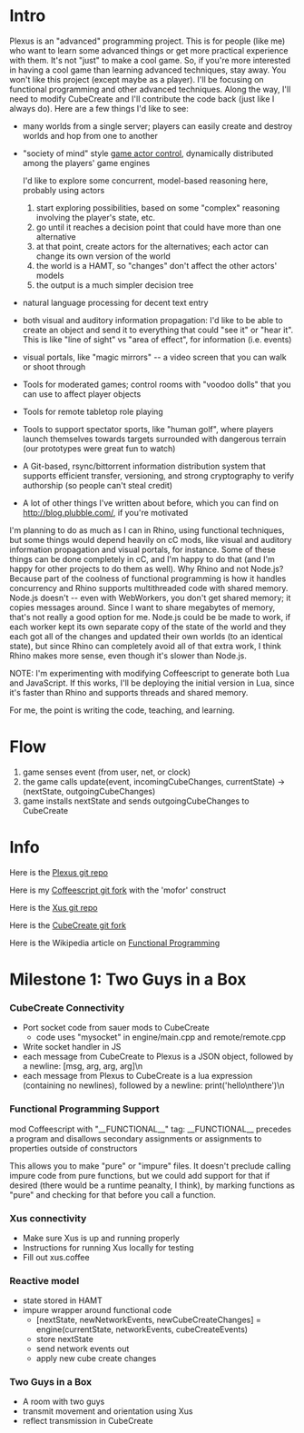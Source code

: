 Intro
====
Plexus is an "advanced" programming project. This is for people (like me) who want to learn some advanced things or get more practical experience with them. It's not "just" to make a cool game. So, if you're more interested in having a cool game than learning advanced techniques, stay away. You won't like this project (except maybe as a player). I'll be focusing on functional programming and other advanced techniques. Along the way, I'll need to modify CubeCreate and I'll contribute the code back (just like I always do). Here are a few things I'd like to see:

* many worlds from a single server; players can easily create and destroy worlds and hop from one to another
* "society of mind" style [game actor control](thinkingAhead.md), dynamically distributed among the players' game engines

    I'd like to explore some concurrent, model-based reasoning here, probably using actors
    1. start exploring possibilities, based on some "complex" reasoning involving the player's state, etc.
    1. go until it reaches a decision point that could have more than one alternative
    1. at that point, create actors for the alternatives; each actor can change its own version of the world
    1. the world is a HAMT, so "changes" don't affect the other actors' models
    1. the output is a much simpler decision tree
* natural language processing for decent text entry
* both visual and auditory information propagation: I'd like to be able to create an object and send it to everything that could "see it" or "hear it". This is like "line of sight" vs "area of effect", for information (i.e. events)
* visual portals, like "magic mirrors" -- a video screen that you can walk or shoot through
* Tools for moderated games; control rooms with "voodoo dolls" that you can use to affect player objects
* Tools for remote tabletop role playing
* Tools to support spectator sports, like "human golf", where players launch themselves towards targets surrounded with dangerous terrain (our prototypes were great fun to watch)
* A Git-based, rsync/bittorrent information distribution system that supports efficient transfer, versioning, and strong cryptography to verify authorship (so people can't steal credit)
* A lot of other things I've written about before, which you can find on http://blog.plubble.com/, if you're motivated 

I'm planning to do as much as I can in Rhino, using functional techniques, but some things would depend heavily on cC mods, like visual and auditory information propagation and visual portals, for instance. Some of these things can be done completely in cC, and I'm happy to do that (and I'm happy for other projects to do them as well).  Why Rhino and not Node.js?  Because part of the coolness of functional programming is how it handles concurrency and Rhino supports multithreaded code with shared memory.  Node.js doesn't -- even with WebWorkers, you don't get shared memory; it copies messages around.  Since I want to share megabytes of memory, that's not really a good option for me.  Node.js could be be made to work, if each worker kept its own separate copy of the state of the world and they each got all of the changes and updated their own worlds (to an identical state), but since Rhino can completely avoid all of that extra work, I think Rhino makes more sense, even though it's slower than Node.js.

NOTE: I'm experimenting with modifying Coffeescript to generate both Lua and JavaScript.  If this works, I'll be deploying the initial version in Lua, since it's faster than Rhino and supports threads and shared memory.

For me, the point is writing the code, teaching, and learning.

Flow
====
1. game senses event (from user, net, or clock)
1. the game calls update(event, incomingCubeChanges, currentState) -> (nextState, outgoingCubeChanges)
1. game installs nextState and sends outgoingCubeChanges to CubeCreate


Info
====
Here is the [Plexus git repo](https://github.com/zot/Plexus)

Here is my [Coffeescript git fork](https://github.com/zot/coffee-script/tree/mocoffee) with the 'mofor' construct

Here is the [Xus git repo](https://github.com/zot/Xus/tree/xus2)

Here is the [CubeCreate git fork](https://github.com/zot/CubeCreate/tree/plexus)

Here is the Wikipedia article on [Functional Programming](http://en.wikipedia.org/wiki/Functional_programming)


Milestone 1: Two Guys in a Box
====
### CubeCreate Connectivity
* Port socket code from sauer mods to CubeCreate
    * code uses "mysocket" in engine/main.cpp and remote/remote.cpp
* Write socket handler in JS
* each message from CubeCreate to Plexus is a JSON object, followed by a newline: [msg, arg, arg, arg]\n
* each message from Plexus to CubeCreate is a lua expression (containing no newlines), followed by a newline: print('hello\nthere')\n

### Functional Programming Support
mod Coffeescript with "\_\_FUNCTIONAL\_\_" tag: \_\_FUNCTIONAL\_\_ precedes a program and disallows secondary assignments or assignments to properties outside of constructors

This allows you to make "pure" or "impure" files.  It doesn't preclude calling impure code from pure functions, but we could add support for that if desired (there would be a runtime peanalty, I think), by marking functions as "pure" and checking for that before you call a function.

### Xus connectivity
* Make sure Xus is up and running properly
* Instructions for running Xus locally for testing
* Fill out xus.coffee

### Reactive model
* state stored in HAMT
* impure wrapper around functional code
    * [nextState, newNetworkEvents, newCubeCreateChanges] = engine(currentState, networkEvents, cubeCreateEvents)
    * store nextState
    * send network events out
    * apply new cube create changes

### Two Guys in a Box
* A room with two guys
* transmit movement and orientation using Xus
* reflect transmission in CubeCreate

